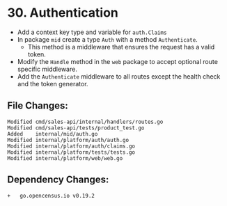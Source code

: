 # 30. Authentication

- Add a context key type and variable for `auth.Claims`
- In package `mid` create a type `Auth` with a method `Authenticate`.
  - This method is a middleware that ensures the request has a valid token.
- Modify the `Handle` method in the `web` package to accept optional route specific middleware.
- Add the `Authenticate` middleware to all routes except the health check and the token generator.


## File Changes:

```
Modified cmd/sales-api/internal/handlers/routes.go
Modified cmd/sales-api/tests/product_test.go
Added    internal/mid/auth.go
Modified internal/platform/auth/auth.go
Modified internal/platform/auth/claims.go
Modified internal/platform/tests/tests.go
Modified internal/platform/web/web.go
```

## Dependency Changes:

```
+ 	go.opencensus.io v0.19.2
```